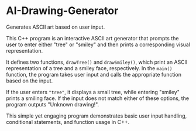 # AI-Drawing-Generator
Generates ASCII art based on user input.

This C++ program is an interactive ASCII art generator that prompts the user to enter either "tree" or "smiley" and then prints a corresponding visual representation. 

It defines two functions, `drawTree()` and `drawSmiley()`, which print an ASCII representation of a tree and a smiley face, respectively. In the `main()` function, the program takes user input and calls the appropriate function based on the input. 

If the user enters `"tree"`, it displays a small tree, while entering "smiley" prints a smiling face. If the input does not match either of these options, the program outputs "Unknown drawing!". 

This simple yet engaging program demonstrates basic user input handling, conditional statements, and function usage in C++.
